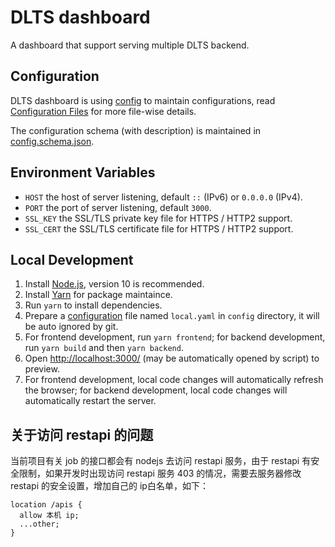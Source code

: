 # DLTS dashboard

A dashboard that support serving multiple DLTS backend.

## Configuration

DLTS dashboard is using [config](https://npmjs.com/package/config) to maintain configurations, read [Configuration Files](https://github.com/lorenwest/node-config/wiki/Configuration-Files) for more file-wise details.

The configuration schema (with description) is maintained in [config.schema.json](./server/api/validator/config.schema.json).

## Environment Variables

- `HOST` the host of server listening, default `::` (IPv6) or `0.0.0.0` (IPv4).
- `PORT` the port of server listening, default `3000`.
- `SSL_KEY` the SSL/TLS private key file for HTTPS / HTTP2 support.
- `SSL_CERT` the SSL/TLS certificate file for HTTPS / HTTP2 support.

## Local Development

1. Install [Node.js](https://nodejs.org/), version 10 is recommended.
2. Install [Yarn](https://yarnpkg.com/) for package maintaince.
3. Run `yarn` to install dependencies.
4. Prepare a [configuration](#configuration) file named `local.yaml` in `config` directory, it will be auto ignored by git.
5. For frontend development, run `yarn frontend`; for backend development, run `yarn build` and then `yarn backend`.
6. Open <http://localhost:3000/> (may be automatically opened by script) to preview.
7. For frontend development, local code changes will automatically refresh the browser; for backend development, local code changes will automatically restart the server.

## 关于访问 restapi 的问题

当前项目有关 job 的接口都会有 nodejs 去访问 restapi 服务，由于 restapi 有安全限制，如果开发时出现访问 restapi 服务 403 的情况，需要去服务器修改 restapi 的安全设置，增加自己的 ip白名单，如下：
```
location /apis {
  allow 本机 ip;
  ...other;
}
```